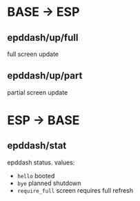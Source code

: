 

# BASE -> ESP

## epddash/up/full

full screen update


## epddash/up/part

partial screen update


# ESP -> BASE

## epddash/stat

epddash status. values:
- `hello` booted
- `bye` planned shutdown
- `require_full` screen requires full refresh 

